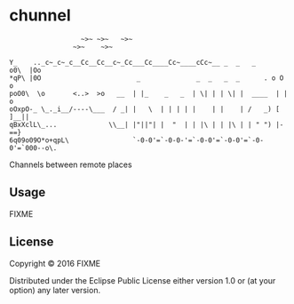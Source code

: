 # chunnel
```
                  ~>~ ~>~   ~>~
                ~>~    ~>~

Y_    .._c~_c~_c__Cc__Cc__c~_Cc___Cc____Cc~____cCc~__ _  _   _
o0\  |Oo
*qP\ |0O                        _              _  _   _  _      . o O o
poO0\  \o       <..>  >o   __  | |_    _   _  | \| | | \| |  ____  | |  o
oOxpO-_ \_._i__/----\___  / _| |   \  | | | | |    | |    | /   _) [ ]__||
qBxXclL\_...             \\__| |"||"| |  "  | | |\ | | |\ | | " ") |-   ==}
6q09o09O*o+qpL\                `-0-0'=`-0-0-'=`-0-0'=`-0-0'=`-0-0'=`000--o\.
```

Channels between remote places

## Usage

FIXME

## License

Copyright © 2016 FIXME

Distributed under the Eclipse Public License either version 1.0 or (at
your option) any later version.
